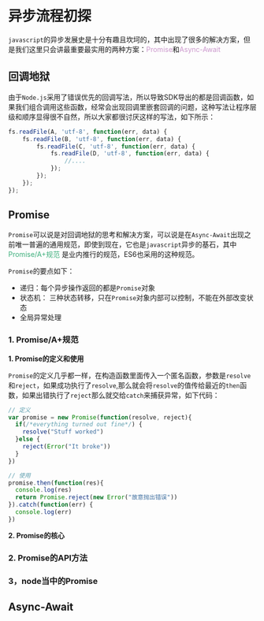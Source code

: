 # 异步流程初探
`javascript`的异步发展史是十分有趣且坎坷的，其中出现了很多的解决方案，但是我们这里只会讲最重要最实用的两种方案：<font color=#CC99CD>Promise</font>和<font color=#CC99CD>Async-Await</font>

## 回调地狱
由于`Node.js`采用了错误优先的回调写法，所以导致SDK导出的都是回调函数，如果我们组合调用这些函数，经常会出现回调里嵌套回调的问题，这种写法让程序层级和顺序显得很不自然，所以大家都很讨厌这样的写法，如下所示：
```javascript
fs.readFile(A, 'utf-8', function(err, data) {
    fs.readFile(B, 'utf-8', function(err, data) {
        fs.readFile(C, 'utf-8', function(err, data) {
            fs.readFile(D, 'utf-8', function(err, data) {
                //....
            });
        });
    });
});
```

## Promise
`Promise`可以说是对回调地狱的思考和解决方案，可以说是在`Async-Await`出现之前唯一普遍的通用规范，即使到现在，它也是`javascript`异步的基石，其中<font color=#3eaf7c> Promise/A+规范</font> 是业内推行的规范，ES6也采用的这种规范。

`Promise`的要点如下：
+ 递归：每个异步操作返回的都是`Promise`对象
+ 状态机： 三种状态转移，只在`Promise`对象内部可以控制，不能在外部改变状态
+ 全局异常处理

### 1. Promise/A+规范
**1. Promise的定义和使用**

`Promise`的定义几乎都一样，在构造函数里面传入一个匿名函数，参数是`resolve`和`reject`，如果成功执行了`resolve`,那么就会将`resolve`的值传给最近的`then`函数，如果出错执行了`reject`那么就交给`catch`来捕获异常，如下代码：
```javascript
// 定义
var promise = new Promise(function(resolve, reject){
  if(/*everything turned out fine*/) {
    resolve("Stuff worked")
  }else {
    reject(Error("It broke"))
  }
})

// 使用
promise.then(function(res){
  console.log(res)
  return Promise.reject(new Error("故意抛出错误"))
}).catch(function(err) {
  console.log(err)
})
```

**2. Promise的核心**


### 2. Promise的API方法

### 3，node当中的Promise

## Async-Await